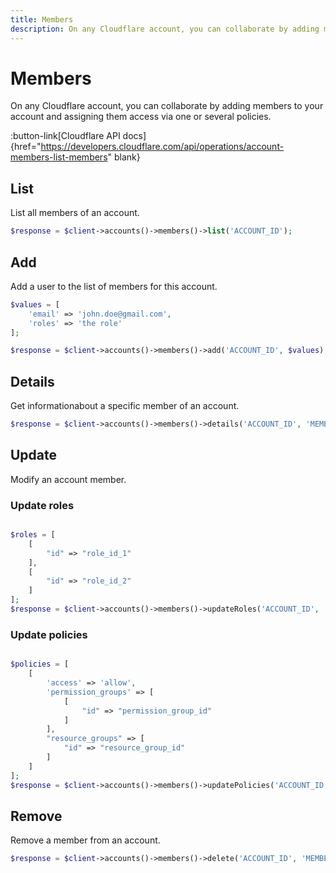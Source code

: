 ```yaml
---
title: Members
description: On any Cloudflare account, you can collaborate by adding members to your account and assigning them access via one or several policies.
---
```


# Members

On any Cloudflare account, you can collaborate by adding members to your account and assigning them access via one or several policies.

:button-link[Cloudflare API docs]{href="https://developers.cloudflare.com/api/operations/account-members-list-members" blank}

## List

List all members of an account.

```php [php]
$response = $client->accounts()->members()->list('ACCOUNT_ID');
```

## Add

Add a user to the list of members for this account.

```php [php]
$values = [
    'email' => 'john.doe@gmail.com',
    'roles' => 'the role'
];

$response = $client->accounts()->members()->add('ACCOUNT_ID', $values);
```

## Details

Get informationabout a specific member of an account.

```php [php]
$response = $client->accounts()->members()->details('ACCOUNT_ID', 'MEMBER_ID');
```

## Update

Modify an account member.

### Update roles
```php [php]

$roles = [
    [
        "id" => "role_id_1"
    ],
    [
        "id" => "role_id_2"
    ]
];
$response = $client->accounts()->members()->updateRoles('ACCOUNT_ID', 'MEMBER_ID', $roles);
```

### Update policies
```php [php]

$policies = [
    [
        'access' => 'allow',
        'permission_groups' => [
            [
                "id" => "permission_group_id"
            ]
        ],
        "resource_groups" => [
            "id" => "resource_group_id"
        ]
    ]
];
$response = $client->accounts()->members()->updatePolicies('ACCOUNT_ID', 'MEMBER_ID', $policies);
```

## Remove

Remove a member from an account.

```php [php]
$response = $client->accounts()->members()->delete('ACCOUNT_ID', 'MEMBER_ID');
```